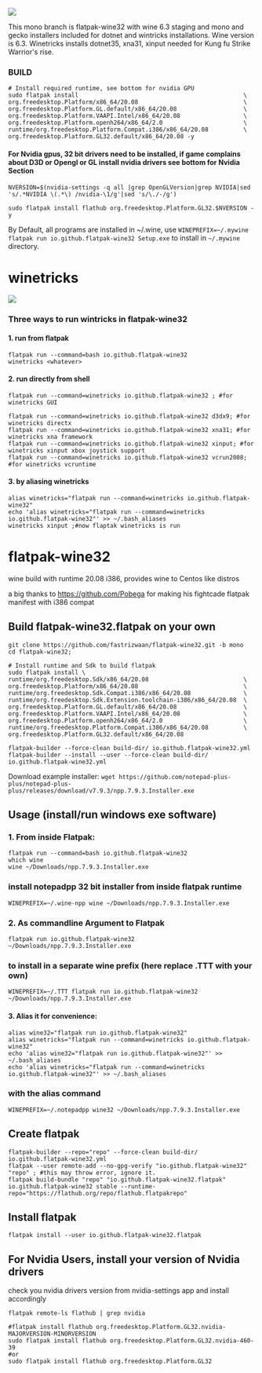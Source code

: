 ![](https://raw.githubusercontent.com/fastrizwaan/flatpak-wine32/main/Screenshots/right-click.png)

This mono branch is flatpak-wine32 with wine 6.3 staging and mono and gecko installers included for dotnet and wintricks installations. Wine version is 6.3. Winetricks installs dotnet35, xna31, xinput needed for Kung fu Strike Warrior's rise.


### BUILD
```
# Install required runtime, see bottom for nvidia GPU
sudo flatpak install                                               \
org.freedesktop.Platform/x86_64/20.08                              \
org.freedesktop.Platform.GL.default/x86_64/20.08                   \
org.freedesktop.Platform.VAAPI.Intel/x86_64/20.08                  \
org.freedesktop.Platform.openh264/x86_64/2.0                       \
runtime/org.freedesktop.Platform.Compat.i386/x86_64/20.08          \
org.freedesktop.Platform.GL32.default/x86_64/20.08 -y

```

#### For Nvidia gpus, 32 bit drivers need to be installed, if game complains about D3D or Opengl or GL install nvidia drivers see bottom for Nvidia Section
```
NVERSION=$(nvidia-settings -q all |grep OpenGLVersion|grep NVIDIA|sed 's/.*NVIDIA \(.*\) /nvidia-\1/g'|sed 's/\./-/g')

sudo flatpak install flathub org.freedesktop.Platform.GL32.$NVERSION -y

```

By Default, all programs are installed in ~/.wine, use ` WINEPREFIX=~/.mywine flatpak run io.github.flatpak-wine32 Setup.exe ` to install in ` ~/.mywine ` directory.

# winetricks
![](https://raw.githubusercontent.com/fastrizwaan/flatpak-wine32/main/Screenshots/winetricks_availabe.png)

### Three ways to run wintricks in flatpak-wine32
#### 1. run from flatpak
```
flatpak run --command=bash io.github.flatpak-wine32
winetricks <whatever>
```
#### 2. run directly from shell
```
flatpak run --command=winetricks io.github.flatpak-wine32 ; #for winetricks GUI

flatpak run --command=winetricks io.github.flatpak-wine32 d3dx9; #for winetricks directx
flatpak run --command=winetricks io.github.flatpak-wine32 xna31; #for winetricks xna framework
flatpak run --command=winetricks io.github.flatpak-wine32 xinput; #for winetricks xinput xbox joystick support
flatpak run --command=winetricks io.github.flatpak-wine32 vcrun2008; #for winetricks vcruntime

```
#### 3. by aliasing winetricks
```
alias winetricks="flatpak run --command=winetricks io.github.flatpak-wine32"
echo 'alias winetricks="flatpak run --command=winetricks io.github.flatpak-wine32"' >> ~/.bash_aliases 
winetricks xinput ;#now flaptak winetricks is run
```
# flatpak-wine32
wine build with runtime 20.08 i386, provides wine to Centos like distros

a big thanks to https://github.com/Pobega for making his fightcade flatpak manifest with i386 compat

## Build flatpak-wine32.flatpak on your own

```
git clone https://github.com/fastrizwaan/flatpak-wine32.git -b mono
cd flatpak-wine32;

# Install runtime and Sdk to build flatpak
sudo flatpak install \
runtime/org.freedesktop.Sdk/x86_64/20.08                           \
org.freedesktop.Platform/x86_64/20.08                              \
runtime/org.freedesktop.Sdk.Compat.i386/x86_64/20.08               \
runtime/org.freedesktop.Sdk.Extension.toolchain-i386/x86_64/20.08  \
org.freedesktop.Platform.GL.default/x86_64/20.08                   \
org.freedesktop.Platform.VAAPI.Intel/x86_64/20.08                  \
org.freedesktop.Platform.openh264/x86_64/2.0                       \
runtime/org.freedesktop.Platform.Compat.i386/x86_64/20.08          \
org.freedesktop.Platform.GL32.default/x86_64/20.08

flatpak-builder --force-clean build-dir/ io.github.flatpak-wine32.yml
flatpak-builder --install --user --force-clean build-dir/ io.github.flatpak-wine32.yml 
```

Download example installer:
` wget https://github.com/notepad-plus-plus/notepad-plus-plus/releases/download/v7.9.3/npp.7.9.3.Installer.exe `

## Usage (install/run windows exe software)
### 1. From inside Flatpak:
```
flatpak run --command=bash io.github.flatpak-wine32
which wine
wine ~/Downloads/npp.7.9.3.Installer.exe
```
### install notepadpp 32 bit installer from inside flatpak runtime
`WINEPREFIX=~/.wine-npp wine ~/Downloads/npp.7.9.3.Installer.exe`


### 2. As commandline Argument to Flatpak 

` flatpak run io.github.flatpak-wine32  ~/Downloads/npp.7.9.3.Installer.exe `

### to install in a separate wine prefix (here replace .TTT with your own)

` WINEPREFIX=~/.TTT flatpak run io.github.flatpak-wine32 ~/Downloads/npp.7.9.3.Installer.exe `

#### 3. Alias it for convenience:


```
alias wine32="flatpak run io.github.flatpak-wine32"
alias winetricks="flatpak run --command=winetricks io.github.flatpak-wine32"
echo 'alias wine32="flatpak run io.github.flatpak-wine32"' >> ~/.bash_aliases
echo 'alias winetricks="flatpak run --command=winetricks io.github.flatpak-wine32"' >> ~/.bash_aliases 

```
### with the alias command

` WINEPREFIX=~/.notepadpp wine32 ~/Downloads/npp.7.9.3.Installer.exe `


## Create flatpak

```
flatpak-builder --repo="repo" --force-clean build-dir/ io.github.flatpak-wine32.yml 
flatpak --user remote-add --no-gpg-verify "io.github.flatpak-wine32" "repo" ; #this may throw error, ignore it.
flatpak build-bundle "repo" "io.github.flatpak-wine32.flatpak" io.github.flatpak-wine32 stable --runtime-repo="https://flathub.org/repo/flathub.flatpakrepo"
```

## Install flatpak
` flatpak install --user io.github.flatpak-wine32.flatpak `


## For Nvidia Users, install your version of Nvidia drivers
check you nvidia drivers version from nvidia-settings app and install accordingly
```
flatpak remote-ls flathub | grep nvidia

#flatpak install flathub org.freedesktop.Platform.GL32.nvidia-MAJORVERSION-MINORVERSION
sudo flatpak install flathub org.freedesktop.Platform.GL32.nvidia-460-39
#or
sudo flatpak install flathub org.freedesktop.Platform.GL32
```
